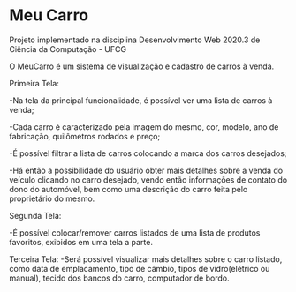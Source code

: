 # Meu Carro
Projeto implementado na disciplina Desenvolvimento Web 2020.3 de Ciência da Computação - UFCG

O MeuCarro é um sistema de visualização e cadastro de carros à venda.

Primeira Tela:

-Na tela da principal funcionalidade, é possível ver uma lista de carros à venda;

-Cada carro é caracterizado pela imagem do mesmo, cor, modelo, ano de fabricação, quilômetros rodados e preço;

-É possível filtrar a lista de carros colocando a marca dos carros desejados;

-Há então a possibilidade do usuário obter mais detalhes sobre a venda do veículo clicando no carro desejado, vendo então informações de contato do dono do automóvel, bem como uma descrição do carro feita pelo proprietário do mesmo.

Segunda Tela:

-É possível colocar/remover carros listados de uma lista de produtos favoritos, exibidos em uma tela a parte.

Terceira Tela:
-Será possível visualizar mais detalhes sobre o carro listado, como data de emplacamento, tipo de câmbio, tipos de vidro(elétrico ou manual), tecido dos bancos do carro, computador de bordo.
